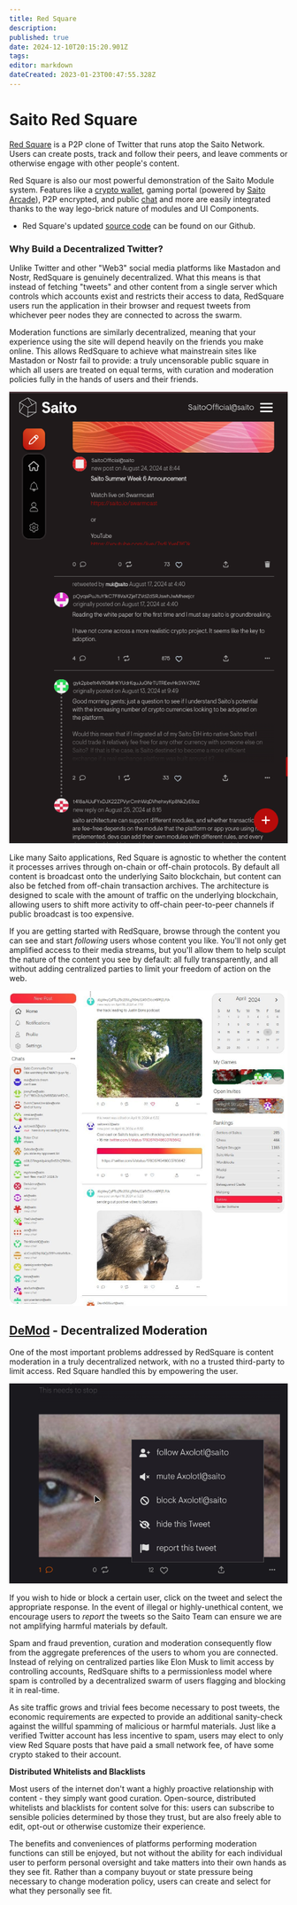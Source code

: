 ```yaml
---
title: Red Square
description: 
published: true
date: 2024-12-10T20:15:20.901Z
tags: 
editor: markdown
dateCreated: 2023-01-23T00:47:55.328Z
---
```


# Saito Red Square
  
[Red Square](https://saito.io/redsquare/) is a P2P clone of Twitter that runs atop the Saito Network. Users can create posts, track and follow their peers, and leave comments or otherwise engage with other people's content.

<!--In addition to Twitter-like functionality, [Red Square](/tech/applications/redsquare) includes a real-time chat functions (powered by Saito Chat), gaming portal (powered by Saito Arcade) and other gaming features like leaderboards. These demonstrate the power of Saito Modules to not only provide features, but add UI Components to other elements.-->

Red Square is also our most powerful demonstration of the Saito Module system. Features like a [crypto wallet](tech/applications/wallet), gaming portal (powered by [Saito Arcade](/tech/applications/arcade)), P2P encrypted, and public [chat](tech/applications/chat) and more are easily integrated thanks to the way lego-brick nature of modules and UI Components.


- Red Square's updated [source code](https://github.com/SaitoTech/saito-lite-rust/tree/master/mods/redsquare) can be found on our Github.


### Why Build a Decentralized Twitter?

Unlike Twitter and other "Web3" social media platforms like Mastadon and Nostr, RedSquare is genuinely decentralized. What this means is that instead of fetching "tweets" and other content from a single server which controls which accounts exist and restricts their access to data, RedSquare users run the application in their browser and request tweets from whichever peer nodes they are connected to across the swarm.

Moderation functions are similarly decentralized, meaning that your experience using the site will depend heavily on the friends you make online. This allows RedSquare to achieve what mainstreain sites like Mastadon or Nostr fail to provide: a truly uncensorable public square in which all users are treated on equal terms, with curation and moderation policies fully in the hands of users and their friends.

![rs-mobile-dark.png](/rs-mobile-dark.png)

 
 <!--
<br><img src="/redsquare.png" alt="Screenshot of Red Square app: typing a reply with an emote to an image gallery post. Notification and home menus, chats, game invites, leaderboards, calender and more can be seen in the background.">
<br>
-->

Like many Saito applications, Red Square is agnostic to whether the content it processes arrives through on-chain or off-chain protocols. By default all content is broadcast onto the underlying Saito blockchain, but content can also be fetched from off-chain transaction archives. The architecture is designed to scale with the amount of traffic on the underlying blockchain, allowing users to shift more activity to off-chain peer-to-peer channels if public broadcast is too expensive.
    
If you are getting started with RedSquare, browse through the content you can see and start *following* users whose content you like. You'll not only get amplified access to their media streams, but you'll allow them to help sculpt the nature of the content you see by default: all fully transparently, and all without adding centralized parties to limit your freedom of action on the web.

![red-square-feed.jpg](/red-square-feed.jpg)

## [DeMod](https://saito.tech/saito-modtools-decentralized-moderation/) - Decentralized Moderation

One of the most important problems addressed by RedSquare is content moderation in a truly decentralized network, with no a trusted third-party to limit access. Red Square handled this by empowering the user.
  
![self-moderate.jpg](/self-moderate.jpg) 

If you wish to hide or block a certain user, click on the tweet and select the appropriate response. In the event of illegal or highly-unethical content, we encourage users to *report* the tweets so the Saito Team can ensure we are not amplifying harmful materials by default.

Spam and fraud prevention, curation and moderation consequently flow from the aggregate preferences of the users to whom you are connected. Instead of relying on centralized parties like Elon Musk to limit access by controlling accounts, RedSquare shifts to a permissionless model where spam is controlled by a decentralized swarm of users flagging and blocking it in real-time.

As site traffic grows and trivial fees become necessary to post tweets, the economic requirements are expected to provide an additional sanity-check against the willful spamming of malicious or harmful materials. Just like a verified Twitter account has less incentive to spam, users may elect to only view Red Square posts that have paid a small network fee, of have some crypto staked to their account.

**Distributed Whitelists and Blacklists**

Most users of the internet don't want a highly proactive relationship with content - they simply want good curation. Open-source, distributed whitelists and blacklists for content solve for this: users can subscribe to sensible policies determined by those they trust, but are also freely able to edit, opt-out or otherwise customize their experience.

The benefits and conveniences of platforms performing moderation functions can still be enjoyed, but not without the ability for each individual user to perform personal oversight and take matters into their own hands as they see fit. Rather than a company buyout or state pressure being necessary to change moderation policy, users can create and select for what they personally see fit.
